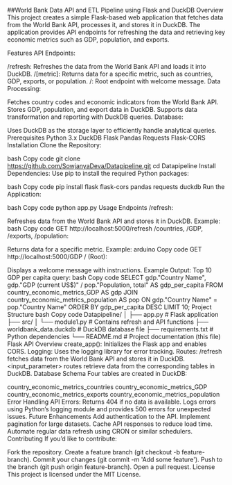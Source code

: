 ##World Bank Data API and ETL Pipeline using Flask and DuckDB
Overview
This project creates a simple Flask-based web application that fetches data from the World Bank API, processes it, and stores it in DuckDB. The application provides API endpoints for refreshing the data and retrieving key economic metrics such as GDP, population, and exports.

Features
API Endpoints:

/refresh: Refreshes the data from the World Bank API and loads it into DuckDB.
/[metric]: Returns data for a specific metric, such as countries, GDP, exports, or population.
/: Root endpoint with welcome message.
Data Processing:

Fetches country codes and economic indicators from the World Bank API.
Stores GDP, population, and export data in DuckDB.
Supports data transformation and reporting with DuckDB queries.
Database:

Uses DuckDB as the storage layer to efficiently handle analytical queries.
Prerequisites
Python 3.x
DuckDB
Flask
Pandas
Requests
Flask-CORS
Installation
Clone the Repository:

bash
Copy code
git clone https://github.com/SowjanyaDeva/Datapipeline.git
cd Datapipeline
Install Dependencies: Use pip to install the required Python packages:

bash
Copy code
pip install flask flask-cors pandas requests duckdb
Run the Application:

bash
Copy code
python app.py
Usage
Endpoints
/refresh:

Refreshes data from the World Bank API and stores it in DuckDB.
Example:
bash
Copy code
GET http://localhost:5000/refresh
/countries, /GDP, /exports, /population:

Returns data for a specific metric.
Example:
arduino
Copy code
GET http://localhost:5000/GDP
/ (Root):

Displays a welcome message with instructions.
Example Output:
Top 10 GDP per capita query:
bash
Copy code
SELECT gdp."Country Name", 
       gdp."GDP (current US$)" / pop."Population, total" AS gdp_per_capita
FROM country_economic_metrics_GDP AS gdp
JOIN country_economic_metrics_population AS pop
ON gdp."Country Name" = pop."Country Name"
ORDER BY gdp_per_capita DESC
LIMIT 10;
Project Structure
bash
Copy code
Datapipeline/
│
├── app.py              # Flask application
├── src/
│   └── module1.py      # Contains refresh and API functions
├── worldbank_data.duckdb  # DuckDB database file
├── requirements.txt    # Python dependencies
└── README.md           # Project documentation (this file)
Flask API Overview
create_app(): Initializes the Flask app and enables CORS.
Logging: Uses the logging library for error tracking.
Routes:
/refresh fetches data from the World Bank API and stores it in DuckDB.
<input_parameter> routes retrieve data from the corresponding tables in DuckDB.
Database Schema
Four tables are created in DuckDB:

country_economic_metrics_countries
country_economic_metrics_GDP
country_economic_metrics_exports
country_economic_metrics_population
Error Handling
API Errors:
Returns 404 if no data is available.
Logs errors using Python’s logging module and provides 500 errors for unexpected issues.
Future Enhancements
Add authentication to the API.
Implement pagination for large datasets.
Cache API responses to reduce load time.
Automate regular data refresh using CRON or similar schedulers.
Contributing
If you’d like to contribute:

Fork the repository.
Create a feature branch (git checkout -b feature-branch).
Commit your changes (git commit -m 'Add some feature').
Push to the branch (git push origin feature-branch).
Open a pull request.
License
This project is licensed under the MIT License.
